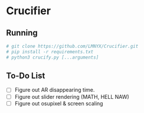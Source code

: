 # Crucifier

## Running

```bash
# git clone https://github.com/LMNYX/Crucifier.git
# pip install -r requirements.txt
# python3 crucify.py [...arguments]
```

## To-Do List

- [ ] Figure out AR disappearing time.
- [ ] Figure out slider rendering (MATH, HELL NAW)
- [ ] Figure out osupixel & screen scaling
